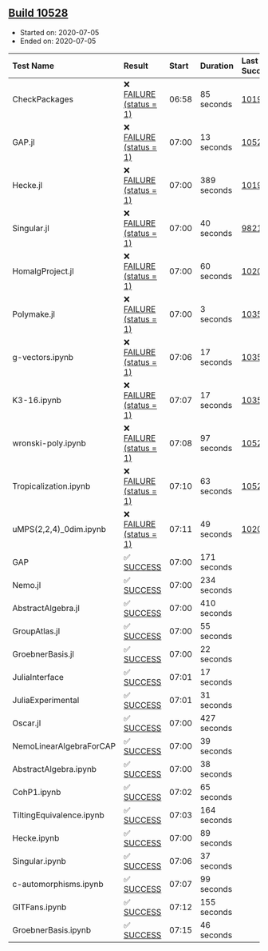 ## [Build 10528](https://oscarci.mathematik.uni-kl.de/job/oscar/10528/)

* Started on: 2020-07-05
* Ended on: 2020-07-05

| Test Name    | Result | Start | Duration | Last Success | First Failure |
|:-------------|:-------|:------|:---------|:-------------|:--------------|
| CheckPackages | ❌ [FAILURE (status = 1)](https://oscarci.mathematik.uni-kl.de/job/oscar/10528/artifact/logs/build-10528/CheckPackages.log) | 06:58 | 85 seconds | [10197](https://oscarci.mathematik.uni-kl.de/job/oscar/10197/) | [10198](https://oscarci.mathematik.uni-kl.de/job/oscar/10198/) |
| GAP.jl | ❌ [FAILURE (status = 1)](https://oscarci.mathematik.uni-kl.de/job/oscar/10528/artifact/logs/build-10528/GAP.jl.log) | 07:00 | 13 seconds | [10527](https://oscarci.mathematik.uni-kl.de/job/oscar/10527/) | [10528](https://oscarci.mathematik.uni-kl.de/job/oscar/10528/) |
| Hecke.jl | ❌ [FAILURE (status = 1)](https://oscarci.mathematik.uni-kl.de/job/oscar/10528/artifact/logs/build-10528/Hecke.jl.log) | 07:00 | 389 seconds | [10197](https://oscarci.mathematik.uni-kl.de/job/oscar/10197/) | [10198](https://oscarci.mathematik.uni-kl.de/job/oscar/10198/) |
| Singular.jl | ❌ [FAILURE (status = 1)](https://oscarci.mathematik.uni-kl.de/job/oscar/10528/artifact/logs/build-10528/Singular.jl.log) | 07:00 | 40 seconds | [9821](https://oscarci.mathematik.uni-kl.de/job/oscar/9821/) | [9822](https://oscarci.mathematik.uni-kl.de/job/oscar/9822/) |
| HomalgProject.jl | ❌ [FAILURE (status = 1)](https://oscarci.mathematik.uni-kl.de/job/oscar/10528/artifact/logs/build-10528/HomalgProject.jl.log) | 07:00 | 60 seconds | [10209](https://oscarci.mathematik.uni-kl.de/job/oscar/10209/) | [10210](https://oscarci.mathematik.uni-kl.de/job/oscar/10210/) |
| Polymake.jl | ❌ [FAILURE (status = 1)](https://oscarci.mathematik.uni-kl.de/job/oscar/10528/artifact/logs/build-10528/Polymake.jl.log) | 07:00 | 3 seconds | [10356](https://oscarci.mathematik.uni-kl.de/job/oscar/10356/) | [10357](https://oscarci.mathematik.uni-kl.de/job/oscar/10357/) |
| g-vectors.ipynb | ❌ [FAILURE (status = 1)](https://oscarci.mathematik.uni-kl.de/job/oscar/10528/artifact/logs/build-10528/g-vectors.ipynb.log) | 07:06 | 17 seconds | [10356](https://oscarci.mathematik.uni-kl.de/job/oscar/10356/) | [10357](https://oscarci.mathematik.uni-kl.de/job/oscar/10357/) |
| K3-16.ipynb | ❌ [FAILURE (status = 1)](https://oscarci.mathematik.uni-kl.de/job/oscar/10528/artifact/logs/build-10528/K3-16.ipynb.log) | 07:07 | 17 seconds | [10356](https://oscarci.mathematik.uni-kl.de/job/oscar/10356/) | [10357](https://oscarci.mathematik.uni-kl.de/job/oscar/10357/) |
| wronski-poly.ipynb | ❌ [FAILURE (status = 1)](https://oscarci.mathematik.uni-kl.de/job/oscar/10528/artifact/logs/build-10528/wronski-poly.ipynb.log) | 07:08 | 97 seconds | [10522](https://oscarci.mathematik.uni-kl.de/job/oscar/10522/) | [10523](https://oscarci.mathematik.uni-kl.de/job/oscar/10523/) |
| Tropicalization.ipynb | ❌ [FAILURE (status = 1)](https://oscarci.mathematik.uni-kl.de/job/oscar/10528/artifact/logs/build-10528/Tropicalization.ipynb.log) | 07:10 | 63 seconds | [10527](https://oscarci.mathematik.uni-kl.de/job/oscar/10527/) | [10528](https://oscarci.mathematik.uni-kl.de/job/oscar/10528/) |
| uMPS(2,2,4)_0dim.ipynb | ❌ [FAILURE (status = 1)](https://oscarci.mathematik.uni-kl.de/job/oscar/10528/artifact/logs/build-10528/uMPS-2-2-4-_0dim.ipynb.log) | 07:11 | 49 seconds | [10209](https://oscarci.mathematik.uni-kl.de/job/oscar/10209/) | [10210](https://oscarci.mathematik.uni-kl.de/job/oscar/10210/) |
| GAP | ✅ [SUCCESS](https://oscarci.mathematik.uni-kl.de/job/oscar/10528/artifact/logs/build-10528/GAP.log) | 07:00 | 171 seconds |  |  |
| Nemo.jl | ✅ [SUCCESS](https://oscarci.mathematik.uni-kl.de/job/oscar/10528/artifact/logs/build-10528/Nemo.jl.log) | 07:00 | 234 seconds |  |  |
| AbstractAlgebra.jl | ✅ [SUCCESS](https://oscarci.mathematik.uni-kl.de/job/oscar/10528/artifact/logs/build-10528/AbstractAlgebra.jl.log) | 07:00 | 410 seconds |  |  |
| GroupAtlas.jl | ✅ [SUCCESS](https://oscarci.mathematik.uni-kl.de/job/oscar/10528/artifact/logs/build-10528/GroupAtlas.jl.log) | 07:00 | 55 seconds |  |  |
| GroebnerBasis.jl | ✅ [SUCCESS](https://oscarci.mathematik.uni-kl.de/job/oscar/10528/artifact/logs/build-10528/GroebnerBasis.jl.log) | 07:00 | 22 seconds |  |  |
| JuliaInterface | ✅ [SUCCESS](https://oscarci.mathematik.uni-kl.de/job/oscar/10528/artifact/logs/build-10528/JuliaInterface.log) | 07:01 | 17 seconds |  |  |
| JuliaExperimental | ✅ [SUCCESS](https://oscarci.mathematik.uni-kl.de/job/oscar/10528/artifact/logs/build-10528/JuliaExperimental.log) | 07:01 | 31 seconds |  |  |
| Oscar.jl | ✅ [SUCCESS](https://oscarci.mathematik.uni-kl.de/job/oscar/10528/artifact/logs/build-10528/Oscar.jl.log) | 07:00 | 427 seconds |  |  |
| NemoLinearAlgebraForCAP | ✅ [SUCCESS](https://oscarci.mathematik.uni-kl.de/job/oscar/10528/artifact/logs/build-10528/NemoLinearAlgebraForCAP.log) | 07:00 | 39 seconds |  |  |
| AbstractAlgebra.ipynb | ✅ [SUCCESS](https://oscarci.mathematik.uni-kl.de/job/oscar/10528/artifact/logs/build-10528/AbstractAlgebra.ipynb.log) | 07:00 | 38 seconds |  |  |
| CohP1.ipynb | ✅ [SUCCESS](https://oscarci.mathematik.uni-kl.de/job/oscar/10528/artifact/logs/build-10528/CohP1.ipynb.log) | 07:02 | 65 seconds |  |  |
| TiltingEquivalence.ipynb | ✅ [SUCCESS](https://oscarci.mathematik.uni-kl.de/job/oscar/10528/artifact/logs/build-10528/TiltingEquivalence.ipynb.log) | 07:03 | 164 seconds |  |  |
| Hecke.ipynb | ✅ [SUCCESS](https://oscarci.mathematik.uni-kl.de/job/oscar/10528/artifact/logs/build-10528/Hecke.ipynb.log) | 07:00 | 89 seconds |  |  |
| Singular.ipynb | ✅ [SUCCESS](https://oscarci.mathematik.uni-kl.de/job/oscar/10528/artifact/logs/build-10528/Singular.ipynb.log) | 07:06 | 37 seconds |  |  |
| c-automorphisms.ipynb | ✅ [SUCCESS](https://oscarci.mathematik.uni-kl.de/job/oscar/10528/artifact/logs/build-10528/c-automorphisms.ipynb.log) | 07:07 | 99 seconds |  |  |
| GITFans.ipynb | ✅ [SUCCESS](https://oscarci.mathematik.uni-kl.de/job/oscar/10528/artifact/logs/build-10528/GITFans.ipynb.log) | 07:12 | 155 seconds |  |  |
| GroebnerBasis.ipynb | ✅ [SUCCESS](https://oscarci.mathematik.uni-kl.de/job/oscar/10528/artifact/logs/build-10528/GroebnerBasis.ipynb.log) | 07:15 | 46 seconds |  |  |
